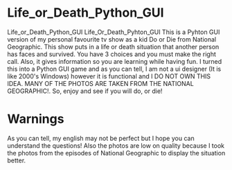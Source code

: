 # Life_or_Death_Python_GUI
Life_or_Death_Python_GUI Life_Or_Death_Pyhton_GUI This is a Pyhton GUI version of my personal favourite tv show as a kid Do or Die from National Geographic. This show puts in a life or death situation that another person has faces and survived. You have 3 choices and you must make the right call. Also, it gives information so you are learning while having fun. I turned this into a Python GUI game and as you can tell, I am not a ui designer (It is like 2000's Windows) however it is functional and I DO NOT OWN THIS IDEA. MANY OF THE PHOTOS ARE TAKEN FROM THE NATIONAL GEOGRAPHIC!. So, enjoy and see if you will do, or die!   
# Warnings 

As you can tell, my english may not be perfect but I hope you can understand the questions! Also the photos are low on quality because I took the photos from the episodes of National Geographic to display the situation better.
